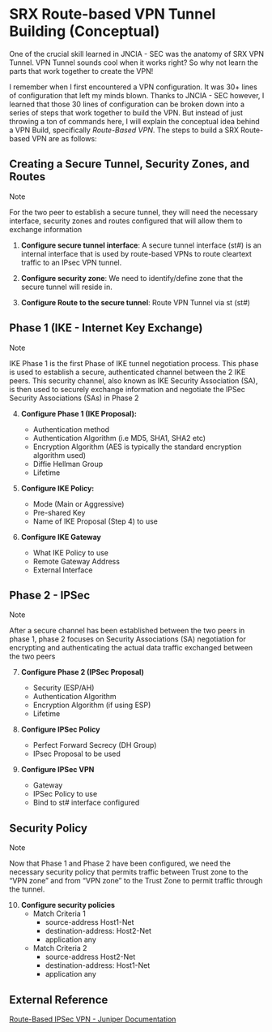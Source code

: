 # SRX Route-based VPN Tunnel Building (Conceptual) #

One of the crucial skill learned in JNCIA - SEC was the anatomy of SRX VPN Tunnel. VPN Tunnel sounds cool when it works right? So why not learn the parts that work together to create the VPN!

I remember when I first encountered a VPN configuration. It was 30+ lines of configuration that left my minds blown. Thanks to JNCIA - SEC however, I learned that those 30 lines of configuration can be broken down into a series of steps that work together to build the VPN. But instead of just throwing a ton of commands here, I will explain the conceptual idea behind a VPN Build, specifically _Route-Based VPN_. The steps to build a SRX Route-based VPN are as follows:

## Creating a Secure Tunnel, Security Zones, and Routes ##
>[!NOTE]
>For the two peer to establish a secure tunnel, they will need the necessary interface, security zones and routes configured that will allow them to exchange information

1. **Configure secure tunnel interface**: A secure tunnel interface (st#) is an internal interface that is used by route-based VPNs to route cleartext traffic to an IPsec VPN tunnel.
  
2. **Configure security zone**: We need to identify/define zone that the secure tunnel will reside in.

3. **Configure Route to the secure tunnel**: Route VPN Tunnel via st (st#)

## Phase 1 (IKE - Internet Key Exchange) ##
>[!NOTE]
>IKE Phase 1 is the first Phase of IKE tunnel negotiation process. This phase is used to establish a secure, authenticated channel between the 2 IKE peers. This security channel, also known as IKE Security Association (SA), is then used to securely exchange information and negotiate the IPSec Security Associations (SAs) in Phase 2

4. **Configure Phase 1 (IKE Proposal):**
     - Authentication method
     - Authentication Algorithm (i.e MD5, SHA1, SHA2 etc)
     - Encryption Algorithm (AES is typically the standard encryption algorithm used)
     - Diffie Hellman Group
     - Lifetime
       
5. **Configure IKE Policy:**
     - Mode (Main or Aggressive)
     - Pre-shared Key
     - Name of IKE Proposal (Step 4) to use
       
6. **Configure IKE Gateway**
     - What IKE Policy to use
     - Remote Gateway Address
     - External Interface

## Phase 2 - IPSec ##
>[!NOTE]
>After a secure channel has been established between the two peers in phase 1, phase 2 focuses on Security Associations (SA) negotiation for encrypting and authenticating the actual data traffic exchanged between the two peers

7. **Configure Phase 2 (IPSec Proposal)**
     - Security (ESP/AH)
     - Authentication Algorithm
     - Encryption Algorithm (if using ESP)
     - Lifetime
       
8. **Configure IPSec Policy**
     - Perfect Forward Secrecy (DH Group)
     - IPsec Proposal to be used

9. **Configure IPSec VPN**
     - Gateway
     - IPSec Policy to use
     - Bind to st# interface configured
       
## Security Policy ##
>[!NOTE]
>Now that Phase 1 and Phase 2 have been configured, we need the necessary security policy that permits traffic between Trust zone to the “VPN zone” and from “VPN zone” to the Trust Zone to permit traffic through the tunnel.

10. **Configure security policies**
     - Match Criteria 1
       - source-address Host1-Net
       - destination-address: Host2-Net
       - application any
     - Match Criteria 2
       - source-address Host2-Net
       - destination-address: Host1-Net
       - application any
## External Reference ##
[Route-Based IPSec VPN - Juniper Documentation](https://www.juniper.net/documentation/us/en/software/junos/vpn-ipsec/topics/topic-map/security-route-based-ipsec-vpns.html)



